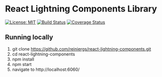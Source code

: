 # React Lightning Components Library

[![License: MIT](https://img.shields.io/badge/License-MIT-yellow.svg)](https://opensource.org/licenses/MIT)
[![Build Status](https://travis-ci.org/reiniergs/react-lightning-components.svg?branch=master)](https://travis-ci.org/reiniergs/react-lightning-components)
[![Coverage Status](https://coveralls.io/repos/github/reiniergs/react-lightning-components/badge.svg?branch=master)](https://coveralls.io/github/reiniergs/react-lightning-components?branch=master)

## Running locally
1. git clone https://github.com/reiniergs/react-lightning-components.git
2. cd react-lightning-components
3. npm install
4. npm start
5. navigate to http://localhost:6060/
